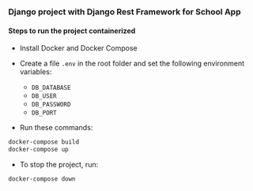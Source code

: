 ### Django project with Django Rest Framework for School App

#### Steps to run the project containerized
- Install Docker and Docker Compose
- Create a file `.env` in the root folder and set the following environment variables:
    - `DB_DATABASE`
    - `DB_USER`
    - `DB_PASSWORD`
    - `DB_PORT`
    
- Run these commands:
```sh
docker-compose build
docker-compose up
```
- To stop the project, run:
```sh
docker-compose down
```


